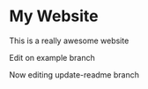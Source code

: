 # My Website
This is a really awesome website

Edit on example branch

Now editing update-readme branch
